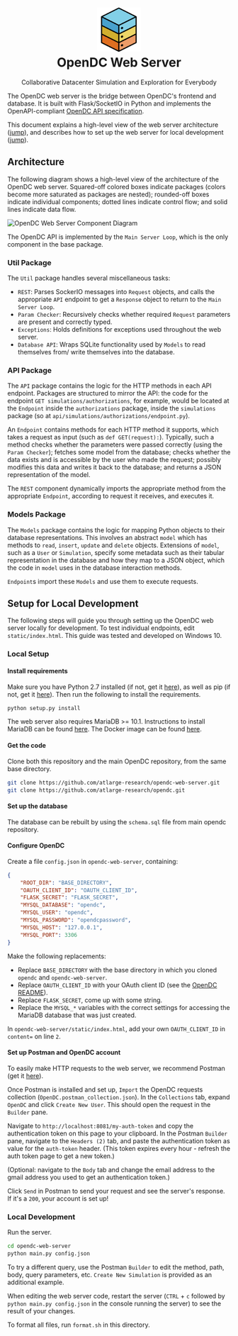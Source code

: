 <h1 align="center">
  <img src="images/logo.png" width="100" alt="OpenDC">
  <br>
  OpenDC Web Server
</h1>
<p align="center">
Collaborative Datacenter Simulation and Exploration for Everybody
</p>

The OpenDC web server is the bridge between OpenDC's frontend and database. It is built with Flask/SocketIO in Python and implements the OpenAPI-compliant [OpenDC API specification](https://github.com/atlarge-research/opendc/blob/master/opendc-api-spec.json).

This document explains a high-level view of the web server architecture ([jump](#architecture)), and describes how to set up the web server for local development ([jump](#setup-for-local-development)).

## Architecture

The following diagram shows a high-level view of the architecture of the OpenDC web server. Squared-off colored boxes indicate packages (colors become more saturated as packages are nested); rounded-off boxes indicate individual components; dotted lines indicate control flow; and solid lines indicate data flow.

![OpenDC Web Server Component Diagram](https://raw.githubusercontent.com/atlarge-research/opendc-web-server/master/images/opendc-web-server-component-diagram.png)

The OpenDC API is implemented by the `Main Server Loop`, which is the only component in the base package.

### Util Package

The `Util` package handles several miscellaneous tasks:

* `REST`: Parses SockerIO messages into `Request` objects, and calls the appropriate `API` endpoint to get a `Response` object to return to the `Main Server Loop`.
* `Param Checker`: Recursively checks whether required `Request` parameters are present and correctly typed.
* `Exceptions`: Holds definitions for exceptions used throughout the web server.
* `Database API`: Wraps SQLite functionality used by `Models` to read themselves from/ write themselves into the database.

### API Package

The `API` package contains the logic for the HTTP methods in each API endpoint. Packages are structured to mirror the API: the code for the endpoint `GET simulations/authorizations`, for example, would be located at the `Endpoint` inside the `authorizations` package, inside the `simulations` package (so at `api/simulations/authorizations/endpoint.py`).

An `Endpoint` contains methods for each HTTP method it supports, which takes a request as input (such as `def GET(request):`). Typically, such a method checks whether the parameters were passed correctly (using the `Param Checker`); fetches some model from the database; checks whether the data exists and is accessible by the user who made the request; possibly modifies this data and writes it back to the database; and returns a JSON representation of the model.

The `REST` component dynamically imports the appropriate method from the appropriate `Endpoint`, according to request it receives, and executes it.

### Models Package

The `Models` package contains the logic for mapping Python objects to their database representations. This involves an abstract `model` which has methods to `read`, `insert`, `update` and `delete` objects. Extensions of `model`, such as a `User` or `Simulation`, specify some metadata such as their tabular representation in the database and how they map to a JSON object, which the code in `model` uses in the database interaction methods.

`Endpoint`s import these `Models` and use them to execute requests.

## Setup for Local Development

The following steps will guide you through setting up the OpenDC web server locally for development. To test individual endpoints, edit `static/index.html`. This guide was tested and developed on Windows 10.

### Local Setup

#### Install requirements

Make sure you have Python 2.7 installed (if not, get it [here](https://www.python.org/)), as well as pip (if not, get it [here](https://pip.pypa.io/en/stable/installing/)). Then run the following to install the requirements.

```bash
python setup.py install
```

The web server also requires MariaDB >= 10.1. Instructions to install MariaDB can be found [here](https://mariadb.com/kb/en/mariadb/getting-installing-and-upgrading-mariadb/). The Docker image can be found [here](https://hub.docker.com/_/mariadb/). 

#### Get the code

Clone both this repository and the main OpenDC repository, from the same base directory.

```bash
git clone https://github.com/atlarge-research/opendc-web-server.git
git clone https://github.com/atlarge-research/opendc.git
```

#### Set up the database

The database can be rebuilt by using the `schema.sql` file from main opendc repository. 

#### Configure OpenDC

Create a file `config.json` in `opendc-web-server`, containing:

```json
{
	"ROOT_DIR": "BASE_DIRECTORY",
	"OAUTH_CLIENT_ID": "OAUTH_CLIENT_ID",
	"FLASK_SECRET": "FLASK_SECRET",
	"MYSQL_DATABASE": "opendc",
	"MYSQL_USER": "opendc",
	"MYSQL_PASSWORD": "opendcpassword",
	"MYSQL_HOST": "127.0.0.1",
	"MYSQL_PORT": 3306
}
```

Make the following replacements:
* Replace `BASE_DIRECTORY` with the base directory in which you cloned `opendc` and `opendc-web-server`.
* Replace `OAUTH_CLIENT_ID` with your OAuth client ID (see the [OpenDC README](https://github.com/atlarge-research/opendc#preamble)).
* Replace `FLASK_SECRET`, come up with some string.
* Replace the `MYSQL_*` variables with the correct settings for accessing the MariaDB database that was just created. 

In `opendc-web-server/static/index.html`, add your own `OAUTH_CLIENT_ID` in `content=` on line `2`.

#### Set up Postman and OpenDC account

To easily make HTTP requests to the web server, we recommend Postman (get it [here](https://www.getpostman.com/)).

Once Postman is installed and set up, `Import` the OpenDC requests collection (`OpenDC.postman_collection.json`). In the `Collections` tab, expand `OpenDC` and click `Create New User`. This should open the request in the `Builder` pane.

Navigate to `http://localhost:8081/my-auth-token` and copy the authentication token on this page to your clipboard. In the Postman `Builder` pane, navigate to the `Headers (2)` tab, and paste the authentication token as value for the `auth-token` header. (This token expires every hour - refresh the auth token page to get a new token.) 

(Optional: navigate to the `Body` tab and change the email address to the gmail address you used to get an authentication token.)

Click `Send` in Postman to send your request and see the server's response. If it's a `200`, your account is set up!

### Local Development

Run the server.

```bash
cd opendc-web-server
python main.py config.json
```

To try a different query, use the Postman `Builder` to edit the method, path, body, query parameters, etc. `Create New Simulation` is provided as an additional example.

When editing the web server code, restart the server (`CTRL` + `c` followed by `python main.py config.json` in the console running the server) to see the result of your changes.

To format all files, run `format.sh` in this directory.
